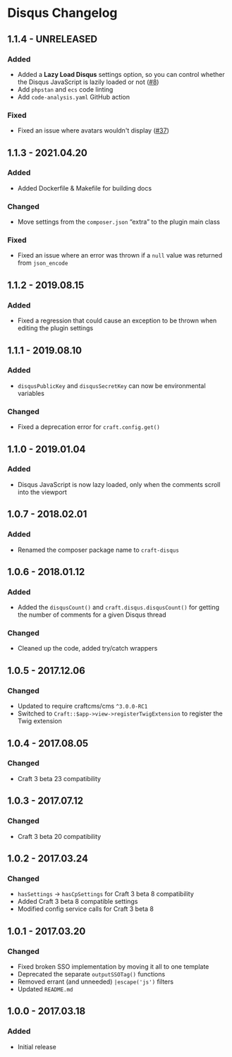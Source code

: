 # Disqus Changelog

## 1.1.4 - UNRELEASED
### Added
* Added a **Lazy Load Disqus** settings option, so you can control whether the Disqus JavaScript is lazily loaded or not ([#8](https://github.com/nystudio107/craft-disqus/issues/8))
* Add `phpstan` and `ecs` code linting
* Add `code-analysis.yaml` GitHub action

### Fixed
* Fixed an issue where avatars wouldn't display ([#37](https://github.com/nystudio107/craft-disqus/issues/37))

## 1.1.3 - 2021.04.20
### Added
* Added Dockerfile & Makefile for building docs

### Changed
* Move settings from the `composer.json` “extra” to the plugin main class

### Fixed
* Fixed an issue where an error was thrown if a `null` value was returned from `json_encode`

## 1.1.2 - 2019.08.15
### Added
* Fixed a regression that could cause an exception to be thrown when editing the plugin settings

## 1.1.1 - 2019.08.10
### Added
* `disqusPublicKey` and `disqusSecretKey` can now be environmental variables

### Changed
* Fixed a deprecation error for `craft.config.get()`

## 1.1.0 - 2019.01.04
### Added
* Disqus JavaScript is now lazy loaded, only when the comments scroll into the viewport

## 1.0.7 - 2018.02.01
### Added
* Renamed the composer package name to `craft-disqus`

## 1.0.6 - 2018.01.12
### Added
* Added the `disqusCount()` and `craft.disqus.disqusCount()` for getting the number of comments for a given Disqus thread

### Changed
* Cleaned up the code, added try/catch wrappers

## 1.0.5 - 2017.12.06
### Changed
* Updated to require craftcms/cms `^3.0.0-RC1`
* Switched to `Craft::$app->view->registerTwigExtension` to register the Twig extension

## 1.0.4 - 2017.08.05
### Changed
* Craft 3 beta 23 compatibility

## 1.0.3 - 2017.07.12
### Changed
* Craft 3 beta 20 compatibility

## 1.0.2 - 2017.03.24
### Changed
* `hasSettings` -> `hasCpSettings` for Craft 3 beta 8 compatibility
* Added Craft 3 beta 8 compatible settings
* Modified config service calls for Craft 3 beta 8

## 1.0.1 - 2017.03.20
### Changed
* Fixed broken SSO implementation by moving it all to one template
* Deprecated the separate `outputSSOTag()` functions
* Removed errant (and unneeded) `|escape('js')` filters
* Updated `README.md`

## 1.0.0 - 2017.03.18
### Added
* Initial release
